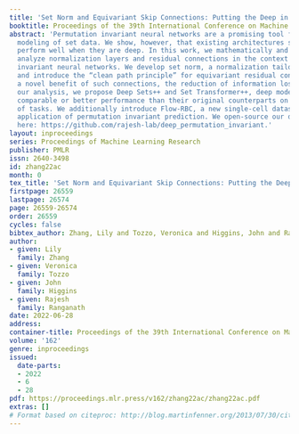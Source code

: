```yaml
---
title: 'Set Norm and Equivariant Skip Connections: Putting the Deep in Deep Sets'
booktitle: Proceedings of the 39th International Conference on Machine Learning
abstract: 'Permutation invariant neural networks are a promising tool for predictive
  modeling of set data. We show, however, that existing architectures struggle to
  perform well when they are deep. In this work, we mathematically and empirically
  analyze normalization layers and residual connections in the context of deep permutation
  invariant neural networks. We develop set norm, a normalization tailored for sets,
  and introduce the “clean path principle” for equivariant residual connections alongside
  a novel benefit of such connections, the reduction of information loss. Based on
  our analysis, we propose Deep Sets++ and Set Transformer++, deep models that reach
  comparable or better performance than their original counterparts on a diverse suite
  of tasks. We additionally introduce Flow-RBC, a new single-cell dataset and real-world
  application of permutation invariant prediction. We open-source our data and code
  here: https://github.com/rajesh-lab/deep_permutation_invariant.'
layout: inproceedings
series: Proceedings of Machine Learning Research
publisher: PMLR
issn: 2640-3498
id: zhang22ac
month: 0
tex_title: 'Set Norm and Equivariant Skip Connections: Putting the Deep in Deep Sets'
firstpage: 26559
lastpage: 26574
page: 26559-26574
order: 26559
cycles: false
bibtex_author: Zhang, Lily and Tozzo, Veronica and Higgins, John and Ranganath, Rajesh
author:
- given: Lily
  family: Zhang
- given: Veronica
  family: Tozzo
- given: John
  family: Higgins
- given: Rajesh
  family: Ranganath
date: 2022-06-28
address:
container-title: Proceedings of the 39th International Conference on Machine Learning
volume: '162'
genre: inproceedings
issued:
  date-parts:
  - 2022
  - 6
  - 28
pdf: https://proceedings.mlr.press/v162/zhang22ac/zhang22ac.pdf
extras: []
# Format based on citeproc: http://blog.martinfenner.org/2013/07/30/citeproc-yaml-for-bibliographies/
---
```


